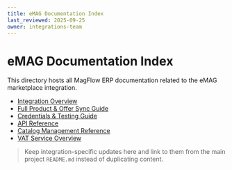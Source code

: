 ```yaml
---
title: eMAG Documentation Index
last_reviewed: 2025-09-25
owner: integrations-team
---
```


# eMAG Documentation Index

This directory hosts all MagFlow ERP documentation related to the eMAG marketplace integration.

- [Integration Overview](./integration_overview.md)
- [Full Product & Offer Sync Guide](../../EMAG_FULL_SYNC_GUIDE.md)
- [Credentials & Testing Guide](../../EMAG_CREDENTIALS_TESTING_GUIDE.md)
- [API Reference](./api_reference.md)
- [Catalog Management Reference](./catalog.md)
- [VAT Service Overview](./vat_service.md)

> Keep integration-specific updates here and link to them from the main project `README.md` instead of duplicating content.

